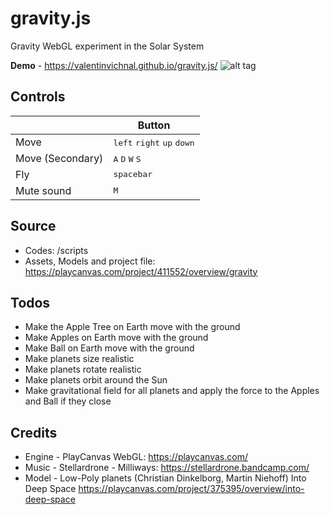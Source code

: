# gravity.js
Gravity WebGL experiment in the Solar System

**Demo** - https://valentinvichnal.github.io/gravity.js/
![alt tag](https://valentinvichnal.github.io/gravity.js/gravity-1.jpg)

## Controls
|              | Button              |
|--------------|---------------------|
| Move    | <kbd>left</kbd> <kbd>right</kbd> <kbd>up</kbd> <kbd>down</kbd>     |
| Move (Secondary)    | <kbd>A</kbd> <kbd>D</kbd> <kbd>W</kbd> <kbd>S</kbd>     |
| Fly | <kbd>spacebar</kbd> |
| Mute sound    | <kbd>M</kbd>      |

## Source
- Codes: /scripts
- Assets, Models and project file: https://playcanvas.com/project/411552/overview/gravity

## Todos
- Make the Apple Tree on Earth move with the ground
- Make Apples on Earth move with the ground
- Make Ball on Earth move with the ground
- Make planets size realistic
- Make planets rotate realistic
- Make planets orbit around the Sun
- Make gravitational field for all planets and apply the force to the Apples and Ball if they close

## Credits
- Engine - PlayCanvas WebGL:
https://playcanvas.com/
- Music - Stellardrone - Milliways:
https://stellardrone.bandcamp.com/
- Model - Low-Poly planets (Christian Dinkelborg, Martin Niehoff) Into Deep Space
https://playcanvas.com/project/375395/overview/into-deep-space
